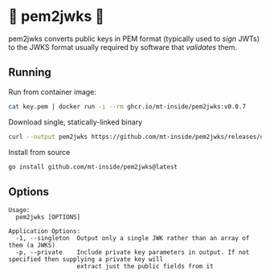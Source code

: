 # 📜 pem2jwks 🏦

pem2jwks converts public keys in PEM format (typically used to _sign_ JWTs) to the JWKS format usually required by software that _validates_ them.

## Running

Run from container image:
```bash
cat key.pem | docker run -i --rm ghcr.io/mt-inside/pem2jwks:v0.0.7
```

Download single, statically-linked binary
```bash
curl --output pem2jwks https://github.com/mt-inside/pem2jwks/releases/download/v0.0.7/pem2jwks-$(uname -s)-$(uname -m)
```

Install from source
```bash
go install github.com/mt-inside/pem2jwks@latest
```

## Options

```
Usage:
  pem2jwks [OPTIONS]

Application Options:
  -1, --singleton  Output only a single JWK rather than an array of them (a JWKS)
  -p, --private    Include private key parameters in output. If not specified then supplying a private key will
                   extract just the public fields from it
```

